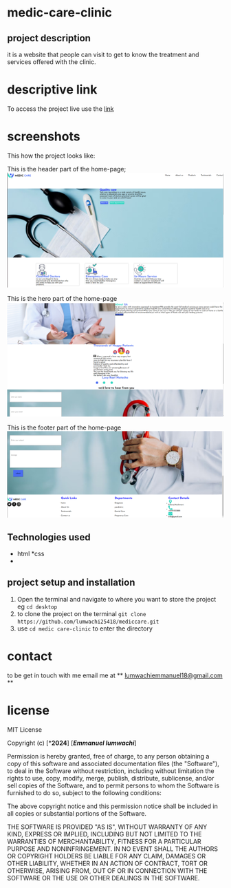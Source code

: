 # medic-care-clinic #
## project description ##
it is a website that people can visit to get to know the treatment and services offered with the clinic.
# descriptive link #
To access the project live use the [link](http://https://https://lumwachi25418.github.io/mediccare/)
# screenshots #
This how the project looks like:

This is the  header part of the home-page;
![link](images/header.jpg)

This is the hero part of the home-page
![link](images/hero.png)

This is the footer part of the home-page
![link](images/footer.png)

## Technologies used ##
* html
*css
*
## project setup and installation
1.  Open the terminal and navigate to where you want to store the project eg
  `cd desktop`
2.  to clone the project on the terminal `git clone https://github.com/lumwachi25418/mediccare.git`
3. use `cd medic care-clinic` to enter the directory

# contact #
to be get in touch with me email me at ** lumwachiemmanuel18@gmail.com ** 

# license #

MIT License

Copyright (c) [***2024**] [***Emmanuel lumwachi***]

Permission is hereby granted, free of charge, to any person obtaining a copy
of this software and associated documentation files (the "Software"), to deal
in the Software without restriction, including without limitation the rights
to use, copy, modify, merge, publish, distribute, sublicense, and/or sell
copies of the Software, and to permit persons to whom the Software is
furnished to do so, subject to the following conditions:

The above copyright notice and this permission notice shall be included in all
copies or substantial portions of the Software.

THE SOFTWARE IS PROVIDED "AS IS", WITHOUT WARRANTY OF ANY KIND, EXPRESS OR
IMPLIED, INCLUDING BUT NOT LIMITED TO THE WARRANTIES OF MERCHANTABILITY,
FITNESS FOR A PARTICULAR PURPOSE AND NONINFRINGEMENT. IN NO EVENT SHALL THE
AUTHORS OR COPYRIGHT HOLDERS BE LIABLE FOR ANY CLAIM, DAMAGES OR OTHER
LIABILITY, WHETHER IN AN ACTION OF CONTRACT, TORT OR OTHERWISE, ARISING FROM,
OUT OF OR IN CONNECTION WITH THE SOFTWARE OR THE USE OR OTHER DEALINGS IN THE
SOFTWARE.